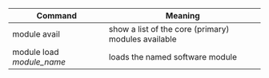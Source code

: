 **Command**|**Meaning**
---|---
module avail|  show a list of the core (primary) modules available
module load *module_name*| loads the named software module 
